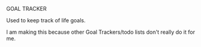 GOAL TRACKER

Used to keep track of life goals.

I am making this because other Goal Trackers/todo lists don't really do it for me.




